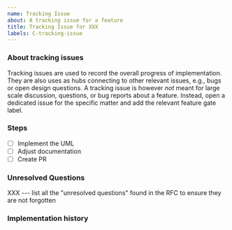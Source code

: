 ```yaml
---
name: Tracking Issue
about: A tracking issue for a feature
title: Tracking Issue for XXX
labels: C-tracking-issue
---
```

<!--
Thank you for creating a tracking issue! 📜 Tracking issues are for tracking a
feature from implementation to stabilisation. Make sure to include the relevant
design UML for the feature if it has one. Otherwise provide a short summary of the
feature and link any relevant PRs or issues, and remove any sections that are
not relevant to the feature.

Remember to add team labels to the tracking issue.
Such a feature should also be labeled with e.g., `F-my_feature`.
This label is used to associate issues (e.g., bugs and design questions) to the feature.
-->

### About tracking issues

Tracking issues are used to record the overall progress of implementation.
They are also uses as hubs connecting to other relevant issues, e.g., bugs or open design questions.
A tracking issue is however *not* meant for large scale discussion, questions, or bug reports about a feature.
Instead, open a dedicated issue for the specific matter and add the relevant feature gate label.

### Steps
<!--
Include each step required to complete the feature. Typically this is a PR
implementing a feature, followed by a PR that stabilises the feature. However
for larger features an implementation could be broken up into multiple PRs.
-->

- [ ] Implement the UML
- [ ] Adjust documentation
- [ ] Create PR

### Unresolved Questions
<!--
Include any open questions that need to be answered before the feature can be
stabilised.
-->

XXX --- list all the "unresolved questions" found in the RFC to ensure they are
not forgotten

### Implementation history

<!--
Include a list of all the PRs that were involved in implementing the feature.
-->
